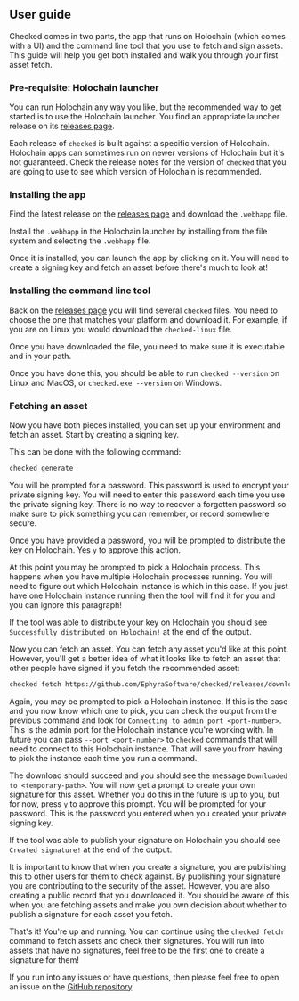 ## User guide

Checked comes in two parts, the app that runs on Holochain (which comes with a UI) and the command line tool that you 
use to fetch and sign assets. This guide will help you get both installed and walk you through your first asset fetch.

### Pre-requisite: Holochain launcher

You can run Holochain any way you like, but the recommended way to get started is to use the Holochain launcher. You
find an appropriate launcher release on its [releases page](https://github.com/holochain/launcher-electron/releases).

Each release of `checked` is built against a specific version of Holochain. Holochain apps can sometimes run on newer 
versions of Holochain but it's not guaranteed. Check the release notes for the version of `checked` that you are 
going to use to see which version of Holochain is recommended.

### Installing the app

Find the latest release on the [releases page](https://github.com/holochain/launcher/releases) and download 
the `.webhapp` file.

Install the `.webhapp` in the Holochain launcher by installing from the file system and selecting the `.webhapp` file.

Once it is installed, you can launch the app by clicking on it. You will need to create a signing key and fetch an 
asset before there's much to look at!

### Installing the command line tool

Back on the [releases page](https://github.com/holochain/launcher/releases) you will find several `checked` files. You
need to choose the one that matches your platform and download it. For example, if you are on Linux you would download
the `checked-linux` file.

Once you have downloaded the file, you need to make sure it is executable and in your path.

Once you have done this, you should be able to run `checked --version` on Linux and MacOS, or `checked.exe --version`
on Windows.

### Fetching an asset

Now you have both pieces installed, you can set up your environment and fetch an asset. Start by creating a signing key.

This can be done with the following command:

```bash
checked generate
```

You will be prompted for a password. This password is used to encrypt your private signing key. You will need to enter 
this password each time you use the private signing key. There is no way to recover a forgotten password so make sure
to pick something you can remember, or record somewhere secure.

Once you have provided a password, you will be prompted to distribute the key on Holochain. Yes `y` to approve this 
action. 

At this point you may be prompted to pick a Holochain process. This happens when you have multiple Holochain processes
running. You will need to figure out which Holochain instance is which in this case. If you just have one Holochain
instance running then the tool will find it for you and you can ignore this paragraph!

If the tool was able to distribute your key on Holochain you should see `Successfully distributed on Holochain!` at the
end of the output.

Now you can fetch an asset. You can fetch any asset you'd like at this point. However, you'll get a better idea of what
it looks like to fetch an asset that other people have signed if you fetch the recommended asset:

```bash
checked fetch https://github.com/EphyraSoftware/checked/releases/download/v0.1.0/user-guide.txt
```

Again, you may be prompted to pick a Holochain instance. If this is the case and you now know which one to pick, you
can check the output from the previous command and look for `Connecting to admin port <port-number>`. This is the admin
port for the Holochain instance you're working with. In future you can pass `--port <port-number>` to `checked` 
commands that will need to connect to this Holochain instance. That will save you from having to pick the instance each
time you run a command.

The download should succeed and you should see the message `Downloaded to <temporary-path>`. You will now get a prompt
to create your own signature for this asset. Whether you do this in the future is up to you, but for now, press `y`
to approve this prompt. You will be prompted for your password. This is the password you entered when you created your
private signing key.

If the tool was able to publish your signature on Holochain you should see `Created signature!` at the end of the 
output.

It is important to know that when you create a signature, you are publishing this to other users for them to check 
against. By publishing your signature you are contributing to the security of the asset. However, you are also creating
a public record that you downloaded it. You should be aware of this when you are fetching assets and make you own
decision about whether to publish a signature for each asset you fetch.

That's it! You're up and running. You can continue using the `checked fetch` command to fetch assets and check their
signatures. You will run into assets that have no signatures, feel free to be the first one to create a signature for
them!

If you run into any issues or have questions, then please feel free to open an issue on the 
[GitHub repository](https://github.com/EphyraSoftware/checked/issues/new).
